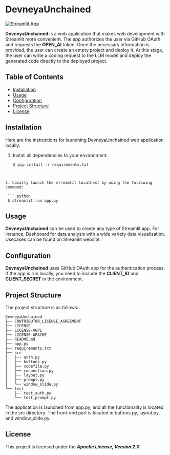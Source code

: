 # DevneyaUnchained

[![Streamlit App](https://static.streamlit.io/badges/streamlit_badge_black_white.svg)](https://devneyaunchained.streamlit.app/)


**DevneyaUnchained** is a web application that makes web development with Streamlit more convenient. The app authorizes the user via GitHub OAuth and requests the **OPEN_AI** token. Once the necessary information is provided, the user can create an empty project and deploy it. At this stage, the user can write a coding request to the LLM model and deploy the generated code directly to the deployed project.

## Table of Contents

- [Installation](#installation)
- [Usage](#usage)
- [Configuration](#configuration)
- [Project Structure](#project-structure)
- [License](#license)

## Installation

Here are the instructions for launching DevneyaUnchained web application locally:

1. Install all dependencies to your environment:

   ``` shell
   $ pip install -r requirements.txt
```
 

2. Locally launch the streamlit localhost by using the following command:
 
 ``` python
 $ streamlit run app.py
  ```

## Usage
**DevneyaUnchained** can be used to create any type of Streamlit app. For instance, Dashboard for data analysis with a wide variety data visualisation. Usecases can be found on Streamlit website.

## Configuration
**DevneyaUnchained** uses GitHub OAuth app for the authentication process. If the app is run locally, you need to include the **CLIENT_ID** and **CLIENT_SECRET** in the environment.

## Project Structure
The project structure is as follows:

```
DevneyaUnchained
├── CONTRIBUTOR_LICENSE_AGREEMENT
├── LICENSE
├── LICENSE-AGPL
├── LICENSE-APACHE
├── README.md
├── app.py
├── requirements.txt
├── src
│   ├── auth.py
│   ├── buttons.py
│   ├── codefile.py
│   ├── connection.py
│   ├── layout.py
│   ├── prompt.py
│   └── window_slide.py
└── test
    ├── test_auth.py
    └── test_prompt.py
```
The application is launched from app.py, and all the functionality is located in the src directory. The front-end part is located in buttons.py, layout.py, and window_slide.py.



## License
This project is licensed under the ***Apache License, Version 2.0***.



